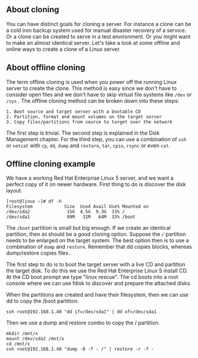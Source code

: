 ## About cloning

You can have distinct goals for cloning a server. For instance a clone
can be a cold iron backup system used for manual disaster recovery of a
service. Or a clone can be created to serve in a test environment. Or
you might want to make an almost identical server. Let\'s take a look at
some offline and online ways to create a clone of a Linux server.

## About offline cloning

The term offline cloning is used when you power off the running Linux
server to create the clone. This method is easy since we don\'t have to
consider open files and we don\'t have to skip virtual file systems like
`/dev` or `/sys` . The offline cloning method can be broken down into
these steps:

    1. Boot source and target server with a bootable CD
    2. Partition, format and mount volumes on the target server
    3. Copy files/partitions from source to target over the network
        

The first step is trivial. The second step is explained in the Disk
Management chapter. For the third step, you can use a combination of
`ssh` or `netcat` with `cp`, `dd`, `dump` and `restore`, `tar`, `cpio`,
`rsync` or even `cat`.

## Offline cloning example

We have a working Red Hat Enterprise Linux 5 server, and we want a
perfect copy of it on newer hardware. First thing to do is discover the
disk layout.

    [root@linux ~]# df -h 
    Filesystem            Size  Used Avail Use% Mounted on
    /dev/sda2              15G  4.5G  9.3G  33% /
    /dev/sda1              99M   31M   64M  33% /boot

The `/boot` partition is small but big enough. If we create an identical
partition, then `dd` should be a good cloning option. Suppose the `/`
partition needs to be enlarged on the target system. The best option
then is to use a combination of `dump` and `restore`. Remember that dd
copies blocks, whereas dump/restore copies files.

The first step to do is to boot the target server with a live CD and
partition the target disk. To do this we use the Red Hat Enterprise
Linux 5 install CD. At the CD boot prompt we type \"linux rescue\". The
cd boots into a root console where we can use fdisk to discover and
prepare the attached disks.

When the partitions are created and have their filesystem, then we can
use dd to copy the /boot partition.

    ssh root@192.168.1.40 "dd if=/dev/sda1" | dd of=/dev/sda1

Then we use a dump and restore combo to copy the / partition.

    mkdir /mnt/x
    mount /dev/sda2 /mnt/x
    cd /mnt/x
    ssh root@192.168.1.40 "dump -0 -f - /" | restore -r -f -


